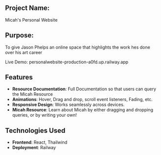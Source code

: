 ## Project Name: 
Micah's Personal Website

## Purpose: 
To give Jason Phelps an online space that highlights the work hes done over his art career

Live Demo: personalwebsite-production-a0fd.up.railway.app

## Features  
- **Resource Documentation**: Full Documentation so that users can query the Micah Resource
- **Animations**: Hover, Drag and drop, scroll event listeners, Fading, etc.
- **Responsive Design**: Works seamlessly across devices.
- **Micah Resource**: Learn about Micah by either dragging and dropping queries, or by writing your own! 

## Technologies Used
- **Frontend**: React, Thailwind
- **Deployment**: Railway
